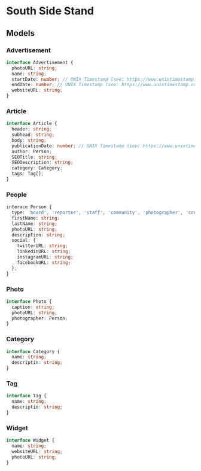 # South Side Stand

## Models

### Advertisement

```ts
interface Advertisement {
  photoURL: string;
  name: string;
  startDate: number; // UNIX Timestamp (see: https://www.unixtimestamp.com)
  endDate: number; // UNIX Timestamp (see: https://www.unixtimestamp.com)
  websiteURL: string;
}
```

### Article

```ts
interface Article {
  header: string;
  subhead: string;
  body: string;
  publicationDate: number; // UNIX Timestamp (see: https://www.unixtimestamp.com)
  author: Person;
  SEOTitle: string;
  SEODescription: string;
  category: Category;
  tags: Tag[];
}
```

### People

```ts
interace Person {
  type: 'board', 'reporter', 'staff', 'community', 'photographer', 'contributor';
  firstName: string;
  lastName: string;
  photoURL: string;
  description: string;
  social: {
    twitterURL: string;
    linkedinURL: string;
    instagramURL: string;
    facebookURL: string;
  };
}
```

### Photo

```ts
interface Photo {
  caption: string;
  photoURL: string;
  photographer: Person;
}
```

### Category

```ts
interface Category {
  name: string;
  descriptin: string;
}
```


### Tag

```ts
interface Tag {
  name: string;
  descriptin: string;
}
```

### Widget

```ts
interface Widget {
  name: string;
  websiteURL: string;
  photoURL: string;
}
```
